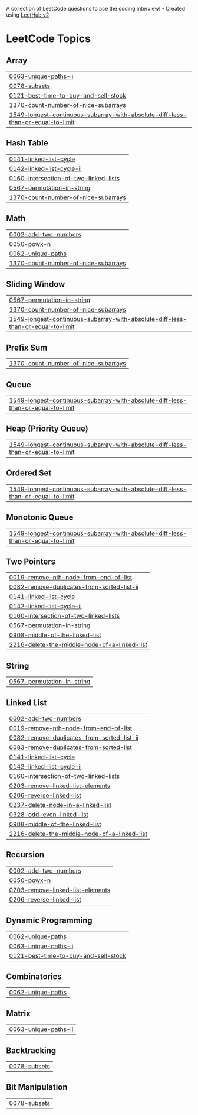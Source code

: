 A collection of LeetCode questions to ace the coding interview! - Created using [LeetHub v2](https://github.com/arunbhardwaj/LeetHub-2.0)
<!---LeetCode Topics Start-->
# LeetCode Topics
## Array
|  |
| ------- |
| [0063-unique-paths-ii](https://github.com/Gopiraju9999/Leetcode/tree/master/0063-unique-paths-ii) |
| [0078-subsets](https://github.com/Gopiraju9999/Leetcode/tree/master/0078-subsets) |
| [0121-best-time-to-buy-and-sell-stock](https://github.com/Gopiraju9999/Leetcode/tree/master/0121-best-time-to-buy-and-sell-stock) |
| [1370-count-number-of-nice-subarrays](https://github.com/Gopiraju9999/Leetcode/tree/master/1370-count-number-of-nice-subarrays) |
| [1549-longest-continuous-subarray-with-absolute-diff-less-than-or-equal-to-limit](https://github.com/Gopiraju9999/Leetcode/tree/master/1549-longest-continuous-subarray-with-absolute-diff-less-than-or-equal-to-limit) |
## Hash Table
|  |
| ------- |
| [0141-linked-list-cycle](https://github.com/Gopiraju9999/Leetcode/tree/master/0141-linked-list-cycle) |
| [0142-linked-list-cycle-ii](https://github.com/Gopiraju9999/Leetcode/tree/master/0142-linked-list-cycle-ii) |
| [0160-intersection-of-two-linked-lists](https://github.com/Gopiraju9999/Leetcode/tree/master/0160-intersection-of-two-linked-lists) |
| [0567-permutation-in-string](https://github.com/Gopiraju9999/Leetcode/tree/master/0567-permutation-in-string) |
| [1370-count-number-of-nice-subarrays](https://github.com/Gopiraju9999/Leetcode/tree/master/1370-count-number-of-nice-subarrays) |
## Math
|  |
| ------- |
| [0002-add-two-numbers](https://github.com/Gopiraju9999/Leetcode/tree/master/0002-add-two-numbers) |
| [0050-powx-n](https://github.com/Gopiraju9999/Leetcode/tree/master/0050-powx-n) |
| [0062-unique-paths](https://github.com/Gopiraju9999/Leetcode/tree/master/0062-unique-paths) |
| [1370-count-number-of-nice-subarrays](https://github.com/Gopiraju9999/Leetcode/tree/master/1370-count-number-of-nice-subarrays) |
## Sliding Window
|  |
| ------- |
| [0567-permutation-in-string](https://github.com/Gopiraju9999/Leetcode/tree/master/0567-permutation-in-string) |
| [1370-count-number-of-nice-subarrays](https://github.com/Gopiraju9999/Leetcode/tree/master/1370-count-number-of-nice-subarrays) |
| [1549-longest-continuous-subarray-with-absolute-diff-less-than-or-equal-to-limit](https://github.com/Gopiraju9999/Leetcode/tree/master/1549-longest-continuous-subarray-with-absolute-diff-less-than-or-equal-to-limit) |
## Prefix Sum
|  |
| ------- |
| [1370-count-number-of-nice-subarrays](https://github.com/Gopiraju9999/Leetcode/tree/master/1370-count-number-of-nice-subarrays) |
## Queue
|  |
| ------- |
| [1549-longest-continuous-subarray-with-absolute-diff-less-than-or-equal-to-limit](https://github.com/Gopiraju9999/Leetcode/tree/master/1549-longest-continuous-subarray-with-absolute-diff-less-than-or-equal-to-limit) |
## Heap (Priority Queue)
|  |
| ------- |
| [1549-longest-continuous-subarray-with-absolute-diff-less-than-or-equal-to-limit](https://github.com/Gopiraju9999/Leetcode/tree/master/1549-longest-continuous-subarray-with-absolute-diff-less-than-or-equal-to-limit) |
## Ordered Set
|  |
| ------- |
| [1549-longest-continuous-subarray-with-absolute-diff-less-than-or-equal-to-limit](https://github.com/Gopiraju9999/Leetcode/tree/master/1549-longest-continuous-subarray-with-absolute-diff-less-than-or-equal-to-limit) |
## Monotonic Queue
|  |
| ------- |
| [1549-longest-continuous-subarray-with-absolute-diff-less-than-or-equal-to-limit](https://github.com/Gopiraju9999/Leetcode/tree/master/1549-longest-continuous-subarray-with-absolute-diff-less-than-or-equal-to-limit) |
## Two Pointers
|  |
| ------- |
| [0019-remove-nth-node-from-end-of-list](https://github.com/Gopiraju9999/Leetcode/tree/master/0019-remove-nth-node-from-end-of-list) |
| [0082-remove-duplicates-from-sorted-list-ii](https://github.com/Gopiraju9999/Leetcode/tree/master/0082-remove-duplicates-from-sorted-list-ii) |
| [0141-linked-list-cycle](https://github.com/Gopiraju9999/Leetcode/tree/master/0141-linked-list-cycle) |
| [0142-linked-list-cycle-ii](https://github.com/Gopiraju9999/Leetcode/tree/master/0142-linked-list-cycle-ii) |
| [0160-intersection-of-two-linked-lists](https://github.com/Gopiraju9999/Leetcode/tree/master/0160-intersection-of-two-linked-lists) |
| [0567-permutation-in-string](https://github.com/Gopiraju9999/Leetcode/tree/master/0567-permutation-in-string) |
| [0908-middle-of-the-linked-list](https://github.com/Gopiraju9999/Leetcode/tree/master/0908-middle-of-the-linked-list) |
| [2216-delete-the-middle-node-of-a-linked-list](https://github.com/Gopiraju9999/Leetcode/tree/master/2216-delete-the-middle-node-of-a-linked-list) |
## String
|  |
| ------- |
| [0567-permutation-in-string](https://github.com/Gopiraju9999/Leetcode/tree/master/0567-permutation-in-string) |
## Linked List
|  |
| ------- |
| [0002-add-two-numbers](https://github.com/Gopiraju9999/Leetcode/tree/master/0002-add-two-numbers) |
| [0019-remove-nth-node-from-end-of-list](https://github.com/Gopiraju9999/Leetcode/tree/master/0019-remove-nth-node-from-end-of-list) |
| [0082-remove-duplicates-from-sorted-list-ii](https://github.com/Gopiraju9999/Leetcode/tree/master/0082-remove-duplicates-from-sorted-list-ii) |
| [0083-remove-duplicates-from-sorted-list](https://github.com/Gopiraju9999/Leetcode/tree/master/0083-remove-duplicates-from-sorted-list) |
| [0141-linked-list-cycle](https://github.com/Gopiraju9999/Leetcode/tree/master/0141-linked-list-cycle) |
| [0142-linked-list-cycle-ii](https://github.com/Gopiraju9999/Leetcode/tree/master/0142-linked-list-cycle-ii) |
| [0160-intersection-of-two-linked-lists](https://github.com/Gopiraju9999/Leetcode/tree/master/0160-intersection-of-two-linked-lists) |
| [0203-remove-linked-list-elements](https://github.com/Gopiraju9999/Leetcode/tree/master/0203-remove-linked-list-elements) |
| [0206-reverse-linked-list](https://github.com/Gopiraju9999/Leetcode/tree/master/0206-reverse-linked-list) |
| [0237-delete-node-in-a-linked-list](https://github.com/Gopiraju9999/Leetcode/tree/master/0237-delete-node-in-a-linked-list) |
| [0328-odd-even-linked-list](https://github.com/Gopiraju9999/Leetcode/tree/master/0328-odd-even-linked-list) |
| [0908-middle-of-the-linked-list](https://github.com/Gopiraju9999/Leetcode/tree/master/0908-middle-of-the-linked-list) |
| [2216-delete-the-middle-node-of-a-linked-list](https://github.com/Gopiraju9999/Leetcode/tree/master/2216-delete-the-middle-node-of-a-linked-list) |
## Recursion
|  |
| ------- |
| [0002-add-two-numbers](https://github.com/Gopiraju9999/Leetcode/tree/master/0002-add-two-numbers) |
| [0050-powx-n](https://github.com/Gopiraju9999/Leetcode/tree/master/0050-powx-n) |
| [0203-remove-linked-list-elements](https://github.com/Gopiraju9999/Leetcode/tree/master/0203-remove-linked-list-elements) |
| [0206-reverse-linked-list](https://github.com/Gopiraju9999/Leetcode/tree/master/0206-reverse-linked-list) |
## Dynamic Programming
|  |
| ------- |
| [0062-unique-paths](https://github.com/Gopiraju9999/Leetcode/tree/master/0062-unique-paths) |
| [0063-unique-paths-ii](https://github.com/Gopiraju9999/Leetcode/tree/master/0063-unique-paths-ii) |
| [0121-best-time-to-buy-and-sell-stock](https://github.com/Gopiraju9999/Leetcode/tree/master/0121-best-time-to-buy-and-sell-stock) |
## Combinatorics
|  |
| ------- |
| [0062-unique-paths](https://github.com/Gopiraju9999/Leetcode/tree/master/0062-unique-paths) |
## Matrix
|  |
| ------- |
| [0063-unique-paths-ii](https://github.com/Gopiraju9999/Leetcode/tree/master/0063-unique-paths-ii) |
## Backtracking
|  |
| ------- |
| [0078-subsets](https://github.com/Gopiraju9999/Leetcode/tree/master/0078-subsets) |
## Bit Manipulation
|  |
| ------- |
| [0078-subsets](https://github.com/Gopiraju9999/Leetcode/tree/master/0078-subsets) |
<!---LeetCode Topics End-->
